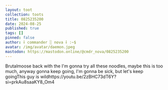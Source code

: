 ```yaml
---
layout: toot
collection: toots
title: 0825235200
date: 2024-08-25
published: true
tags: []
pinned: false
author: ⸸ commander ░ nova ⸸ :~$
avatar: /img/avatar/daemon.jpeg
mastodon: https://mastodon.online/@cmdr_nova/0825235200
---
```


Brutalmoose back with the I'm gonna try all these noodles, maybe this is too much, anyway gonna keep going, I'm gonna be sick, but let's keep goingThis guy is wildhttps://youtu.be/2zBHC73dT6Y?si=prkAu8saaKY8_Om4
